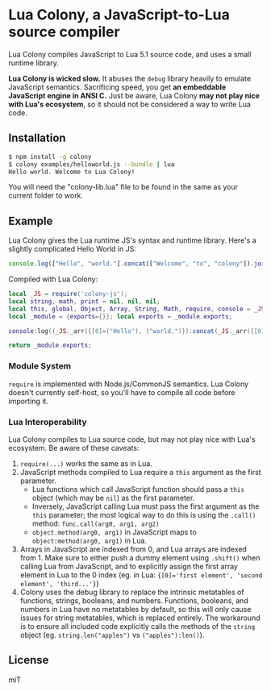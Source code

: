 # Lua Colony, a JavaScript-to-Lua source compiler

Lua Colony compiles JavaScript to Lua 5.1 source code, and uses a small runtime library.

**Lua Colony is wicked slow.** It abuses the `debug` library heavily to emulate JavaScript semantics. Sacrificing speed, you get **an embeddable JavaScript engine in ANSI C.** Just be aware, Lua Colony **may not play nice with Lua's ecosystem**, so it should not be considered a way to write Lua code.


## Installation

```sh
$ npm install -g colony
$ colony examples/helloworld.js --bundle | lua
Hello world. Welcome to Lua Colony!
```

You will need the "colony-lib.lua" file to be found in the same as your current folder to work.


## Example

Lua Colony gives the Lua runtime JS's syntax and runtime library. Here's a slightly complicated Hello World in JS:

```javascript
console.log(["Hello", "world."].concat(["Welcome", "to", "colony"]).join(" ") + '!');
```

Compiled with Lua Colony:

```lua
local _JS = require('colony-js');
local string, math, print = nil, nil, nil;
local this, global, Object, Array, String, Math, require, console = _JS.this, _JS.global, _JS.Object, _JS.Array, _JS.String, _JS.Math, _JS.require, _JS.console;
local _module = {exports={}}; local exports = _module.exports;

console:log((_JS._arr({[0]=("Hello"), ("world.")}):concat(_JS._arr({[0]=("Welcome"), ("to"), ("colony")})):join((" ")) + ("!")));

return _module.exports;
```


### Module System

`require` is implemented with Node.js/CommonJS semantics. Lua Colony doesn't currently self-host, so you'll have to compile all code before importing it.


### Lua Interoperability

Lua Colony compiles to Lua source code, but may not play nice with Lua's ecosystem. Be aware of these caveats:

1. `require(...)` works the same as in Lua.
1. JavaScript methods compiled to Lua require a `this` argument as the first parameter.
    * Lua functions which call JavaScript function should pass a `this` object (which may be `nil`) as the first parameter.
    * Inversely, JavaScript calling Lua must pass the first argument as the `this` parameter; the most logical way to do this is using the `.call()` method: `func.call(arg0, arg1, arg2)`
    * `object.method(arg0, arg1)` in JavaScript maps to `object:method(arg0, arg1)` in Lua.
1. Arrays in JavaScript are indexed from 0, and Lua arrays are indexed from 1. Make sure to either push a dummy element using `.shift()` when calling Lua from JavaScript, and to explicitly assign the first array element in Lua to the 0 index (eg. in Lua: `{[0]='first element', 'second element', 'third...'}`)
1. Colony uses the debug library to replace the intrinsic metatables of functions, strings, booleans, and numbers. Functions, booleans, and numbers in Lua have no metatables by default, so this will only cause issues for string metatables, which is replaced entirely. The workaround is to ensure all included code explicitly calls the methods of the `string` object (eg. `string.len("apples")` vs `("apples"):len()`).


## License

miT
